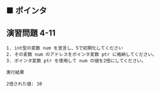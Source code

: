 ## ■ ポインタ

## 演習問題 4-11

```
1. int型の変数 num を宣言し、5で初期化してください
2. その変数 num のアドレスをポインタ変数 ptr に格納してください。
3. ポインタ変数 ptr を使用して num の値を2倍にしてください。
```

`実行結果`

```
2倍された値: 10
```

<!--

`模範回答`

<details>
<summary>回答を見る</summary>

```c
#include <stdio.h>

main()
{
    int num = 5;
    int* ptr = &num;

    *ptr *= 2;

    printf("2倍された値: %d\n", num);
}
```
</details>

-->